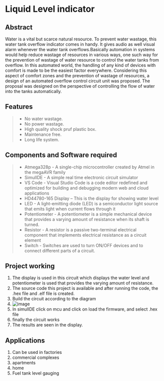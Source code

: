 #  Liquid Level indicator                                                                                                                                                                                                                                                                                                                        
## Abstract

Water is a vital but scarce natural resource. To prevent water wastage, this water tank overflow indicator comes in handy. It gives audio as well visual alarm whenever the water tank overflows.Basically automation in systems would help reduce wastage of resources in various ways, one such way for the prevention of wastage of water resource to control the water tanks from overflow. In this automated world, the handling of any kind of devices with comfort is made to be the easiest factor everywhere. Considering this aspect of comfort zones and the prevention of wastage of resources, a design of an automated overflow control circuit unit was proposed. The proposal was designed on the perspective of controlling the flow of water into the tanks automatically.


## Features

> * No water wastage. 
> * No power wastage. 
> * High quality shock pruf plastic box.  
> * Maintenance free. 
> * Long life system.


## Components and Software required

> * Atmega328p - A single-chip microcontroller created by Atmel in the megaAVR family
> * SimulIDE - A simple real time electronic circuit simulator
> * VS Code - Visual Studio Code is a code editor redefined and optimized for building and debugging modern web and cloud applications
> * HD44780-165 Display – This is the display for showing water level
> * LED - A light-emitting diode (LED) is a semiconductor light source that emits light when current flows through it
> * Potentiometer - A potentiometer is a simple mechanical device that provides a varying amount of resistance when its shaft is turned.
> * Resistor - A resistor is a passive two-terminal electrical component that implements electrical resistance as a circuit element
> * Switch - Switches are used to turn ON/OFF devices and to connect different parts of a circuit.


## Project working

1. The display is used in this circuit which displays the water level and potentiometer is used that provides the varying amount of resistance.
2. The source code this project is available and after running the code, the .hex file and .elf file is created.
3. Build the circuit according to the diagram 
4. ![image](https://user-images.githubusercontent.com/104186419/164888851-dae854c3-2be4-4148-8c0b-8db2dd8b80e7.png)
5. In simulIDE click on mcu and click on load the firmware, and select .hex file
6. finally the circuit works
7. The results are seen in the display.


## Applications
1. Can be used in factories 
2. commercial complexes 
3. apartments 
4. home 
5. Fuel tank level gauging
